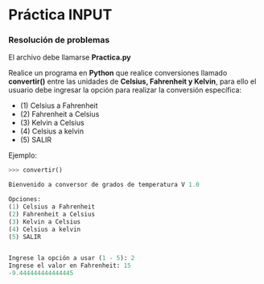 # Práctica INPUT
### Resolución de problemas

El archivo debe llamarse **Practica.py**

Realice un programa en **Python** que realice conversiones llamado **convertir()** entre las unidades de **Celsius, Fahrenheit y Kelvin**, para ello el usuario debe ingresar la opción para realizar la conversión específica:

- (1) Celsius a Fahrenheit
- (2) Fahrenheit a Celsius
- (3) Kelvin a Celsius
- (4) Celsius a kelvin
- (5) SALIR

Ejemplo:

``` python
>>> convertir()

Bienvenido a conversor de grados de temperatura V 1.0

Opciones:
(1) Celsius a Fahrenheit
(2) Fahrenheit a Celsius
(3) Kelvin a Celsius
(4) Celsius a kelvin
(5) SALIR


Ingrese la opción a usar (1 - 5): 2
Ingrese el valor en Fahrenheit: 15
-9.444444444444445

```` 
